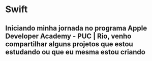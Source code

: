 # Swift

## Iniciando minha jornada no programa Apple Developer Academy - PUC | Rio, venho compartilhar alguns projetos que estou estudando ou que eu mesma estou criando
